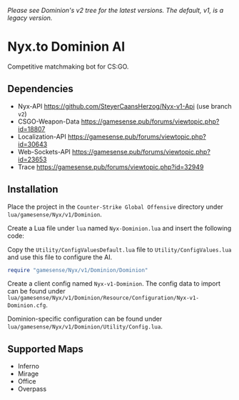 *Please see Dominion's v2 tree for the latest versions. The default, v1, is a legacy version.*

# Nyx.to Dominion AI
Competitive matchmaking bot for CS:GO.

## Dependencies
- Nyx-API https://github.com/SteyerCaansHerzog/Nyx-v1-Api (use branch `v2`)
- CSGO-Weapon-Data https://gamesense.pub/forums/viewtopic.php?id=18807
- Localization-API https://gamesense.pub/forums/viewtopic.php?id=30643
- Web-Sockets-API https://gamesense.pub/forums/viewtopic.php?id=23653
- Trace https://gamesense.pub/forums/viewtopic.php?id=32949

## Installation
Place the project in the `Counter-Strike Global Offensive` directory under `lua/gamesense/Nyx/v1/Dominion`.

Create a Lua file under `lua` named `Nyx-Dominion.lua` and insert the following code:

Copy the `Utility/ConfigValuesDefault.lua` file to `Utility/ConfigValues.lua` and use this file to configure the AI.

```lua
require "gamesense/Nyx/v1/Dominion/Dominion"
```

Create a client config named `Nyx-v1-Dominion`. The config data to import can be found under `lua/gamesense/Nyx/v1/Dominion/Resource/Configuration/Nyx-v1-Dominion.cfg`.

Dominion-specific configuration can be found under `lua/gamesense/Nyx/v1/Dominion/Utility/Config.lua`.

## Supported Maps
- Inferno
- Mirage
- Office
- Overpass
